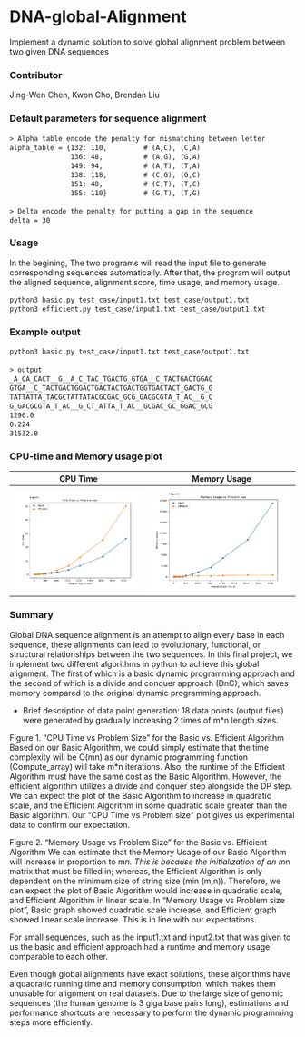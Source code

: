 # DNA-global-Alignment
Implement a dynamic solution to solve global alignment problem between two given DNA sequences

### Contributor
Jing-Wen Chen, Kwon Cho, Brendan Liu

### Default parameters for sequence alignment
```
> Alpha table encode the penalty for mismatching between letter
alpha_table = {132: 110,         # (A,C), (C,A)
               136: 48,          # (A,G), (G,A)
               149: 94,          # (A,T), (T,A)
               138: 118,         # (C,G), (G,C)
               151: 48,          # (C,T), (T,C)
               155: 110}         # (G,T), (T,G)
               
> Delta encode the penalty for putting a gap in the sequence
delta = 30
```

### Usage
In the begining, The two programs will read the input file to generate corresponding sequences automatically. After that, the program will output the aligned sequence, alignment score, time usage, and memory usage.
```
python3 basic.py test_case/input1.txt test_case/output1.txt
python3 efficient.py test_case/input1.txt test_case/output1.txt
```

### Example output
```
python3 basic.py test_case/input1.txt test_case/output1.txt

> output
_A_CA_CACT__G__A_C_TAC_TGACTG_GTGA__C_TACTGACTGGAC GTGA__C_TACTGACTGGACTGACTACTGACTGGTGACTACT_GACTG_G
TATTATTA_TACGCTATTATACGCGAC_GCG_GACGCGTA_T_AC__G_C G_GACGCGTA_T_AC__G_CT_ATTA_T_AC__GCGAC_GC_GGAC_GCG
1296.0
0.224
31532.0
```

### CPU-time and Memory usage plot
|         CPU Time         |        Memory Usage        |
| :----------------------: | :------------------------: |
| ![time](img/CPUPlot.png) | ![mem](img/MemoryPlot.png) | 

### Summary
Global DNA sequence alignment is an attempt to align every base in each sequence, these alignments can lead to evolutionary,
functional, or structural relationships between the two sequences. In this final project, we implement two different algorithms in python
to achieve this global alignment. The first of which is a basic dynamic programming approach and the second of which is a divide and conquer
approach (DnC), which saves memory compared to the original dynamic programming approach.

- Brief description of data point generation: 18 data points (output files) were generated by gradually increasing 2 times of m*n length sizes.

Figure 1. “CPU Time vs Problem Size” for the Basic vs. Efficient Algorithm
Based on our Basic Algorithm, we could simply estimate that the time complexity will be O(mn) as our dynamic programming function (Compute_array)
will take m*n iterations. Also, the runtime of the Efficient Algorithm must have the same cost as the Basic Algorithm. However, the efficient algorithm
utilizes a divide and conquer step alongside the DP step. We can expect the plot of the Basic Algorithm to increase in quadratic scale,
and the Efficient Algorithm in some quadratic scale greater than the Basic algorithm. Our “CPU Time vs Problem size" plot gives us experimental data to confirm
our expectation.

Figure 2. “Memory Usage vs Problem Size” for the Basic vs. Efficient Algorithm
We can estimate that the Memory Usage of our Basic Algorithm will increase in proportion to m*n. This is because the initialization of an m*n matrix
that must be filled in; whereas, the Efficient Algorithm is only dependent on the minimum size of string size (min (m,n)). Therefore, we can expect
the plot of Basic Algorithm would increase in quadratic scale, and Efficient Algorithm in linear scale. In “Memory Usage vs Problem size plot”,
Basic graph showed quadratic scale increase, and Efficient graph showed linear scale increase. This is in line with our expectations.

For small sequences, such as the input1.txt and input2.txt that was given to us the basic and efficient approach had a runtime and
memory usage comparable to each other.

Even though global alignments have exact solutions, these algorithms have a quadratic running time and memory
consumption, which makes them unusable for alignment on real datasets. Due to the large size of genomic sequences
(the human genome is 3 giga base pairs long), estimations and performance shortcuts are necessary to perform the dynamic programming steps
more efficiently.

